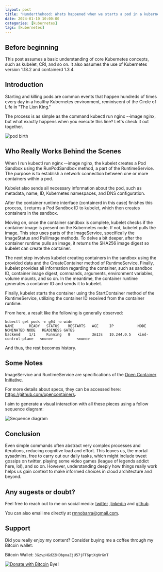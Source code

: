 ```yaml
---
layout: post
title: "Hunderthehood: Whats happened when we starts a pod in a kubernetes cluster?"
date: 2024-01-10 10:00:00
categories: [kubernetes]
tags: [kubernetes]
---
```


## Before beginning

This post assumes a basic understanding of core Kubernetes concepts, such as kubelet, CRI, and so on. It also assumes the use of Kubernetes version 1.18.2 and containerd 1.3.4.

## Introduction

Starting and killing pods are common events that happen hundreds of times every day in a healthy Kubernetes environment, reminiscent of the Circle of Life in "The Lion King."

The process is as simple as the command kubectl run nginx --image nginx, but what exactly happens when you execute this line? Let's check it out together.

![pod birth](https://rmnobarradev.blob.core.windows.net/rmnobarradev/pod-birth-resized.png)
## Who Really Works Behind the Scenes

When I run kubectl run nginx --image nginx, the kubelet creates a Pod Sandbox using the RunPodSandbox method, a part of the RuntimeService. The purpose is to establish a network connection between one or more containers within a pod.

Kubelet also sends all necessary information about the pod, such as metadata, name, ID, Kubernetes namespaces, and DNS configuration.

After the container runtime interface (containerd in this case) finishes this process, it returns a Pod Sandbox ID to kubelet, which then creates containers in the sandbox.

Moving on, once the container sandbox is complete, kubelet checks if the container image is present on the Kubernetes node. If not, kubelet pulls the image. This step uses parts of the ImageService, specifically the ImageStatus and PullImage methods. To delve a bit deeper, after the container runtime pulls an image, it returns the SHA256 image digest so kubelet can create the container.

The next step involves kubelet creating containers in the sandbox using the provided data and the CreateContainer method of RuntimeService. Finally, kubelet provides all information regarding the container, such as sandbox ID, container image digest, commands, arguments, environment variables, volume mounts, and so on. In the meantime, the container runtime generates a container ID and sends it to kubelet.

Finally, kubelet starts the container using the StartContainer method of the RuntimeService, utilizing the container ID received from the container runtime.

From here, a result like the following is generally observed:

```terminal
kubectl get pods -n g04 -o wide
NAME       READY   STATUS    RESTARTS   AGE     IP           NODE                 NOMINATED NODE   READINESS GATES
backend    1/1     Running   0          3m13s   10.244.0.5   kind-control-plane   <none>           <none>
```

And thus, the rest becomes history.

## Some Notes

ImageService and RuntimeService are specifications of the [Open Container Initiative](https://opencontainers.org/).

For more details about specs, they can be accessed here: https://github.com/opencontainers.

I aim to generate a visual interaction with all these pieces using a follow sequence diagram:

![Sequence diagram](https://rmnobarradev.blob.core.windows.net/rmnobarradev/sequence-kubernetes-diagram.png)

## Conclusion

Even simple commands often abstract very complex processes and iterations, reducing cognitive load and effort. This leaves us, the mortal sysadmins, free to carry out our daily tasks, which might include tweet gossips on twitter, playing some video games (league of legends addict here, lol), and so on. 
However, understanding deeply how things really work helps us gain context to make informed choices in cloud architecture and beyond.

## Any sugests or doubt? 

Feel free to reach out to me on social media: [twitter](https://twitter.com/rmnobarra)
,[linkedin](https://www.linkedin.com/in/rmnobarra/) and [github](https://github.com/rmnobarra).

You can also email me directly at rmnobarra@gmail.com. 

## Support

Did you really enjoy my content? Consider buying me a coffee through my Bitcoin wallet: 

Bitcoin Wallet: `3GzvpHGd22HDbpnaZjU57jFT6ptXqNrGmT`

[![Donate with Bitcoin](https://img.shields.io/badge/Doar%20com-Bitcoin-orange)](bitcoin:3GzvpHGd22HDbpnaZjU57jFT6ptXqNrGmT)
Bye!
